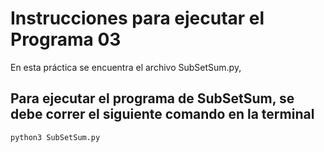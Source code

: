 # Instrucciones para ejecutar el Programa 03

En esta práctica se encuentra el archivo SubSetSum.py,

## Para ejecutar el programa de SubSetSum, se debe correr el siguiente comando en la terminal
```
python3 SubSetSum.py
```


